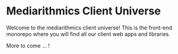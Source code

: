 # Mediarithmics Client Universe 

Welcome to the mediarithmics client universe! This is the front-end monorepo where you will find all our client web apps and libraries.

More to come ... !